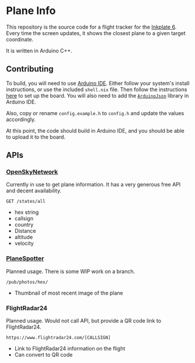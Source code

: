 # Plane Info

This repository is the source code for a flight tracker for the [Inkplate 6](https://soldered.com/product/inkplate-6-6-e-paper-board/). Every time the screen updates, it shows the closest plane to a given target coordinate.

It is written in Arduino C++.

## Contributing

To build, you will need to use [Arduino IDE](https://www.arduino.cc/en/software). Either follow your system's install instructions, or use the included `shell.nix` file. Then follow the instructions [here](https://inkplate.readthedocs.io/en/latest/get-started.html#arduino) to set up the board. You will also need to add the [`ArduinoJson`](https://arduinojson.org/) library in Arduino IDE.

Also, copy or rename `config.example.h` to `config.h` and update the values accordingly.

At this point, the code should build in Arduino IDE, and you should be able to upload it to the board.

## APIs

### [OpenSkyNetwork](https://openskynetwork.github.io/opensky-api/rest.html#all-state-vectors)

Currently in use to get plane information. It has a very generous free API and decent availability.

`GET /states/all`
* hex string
* callsign
* country
* Distance
* altitude
* velocity

### [PlaneSpotter](https://www.planespotters.net/photo/api)

Planned usage. There is some WIP work on a branch.

`/pub/photos/hex/`
* Thumbnail of most recent image of the plane

### FlightRadar24

Planned usage. Would not call API, but provide a QR code link to FlightRadar24.

`https://www.flightradar24.com/[CALLSIGN]`
* Link to FlightRadar24 information on the flight
* Can convert to QR code
